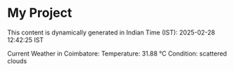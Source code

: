 # My Project

This content is dynamically generated in Indian Time (IST): 2025-02-28 12:42:25 IST


Current Weather in Coimbatore:
Temperature: 31.88 °C
Condition: scattered clouds
